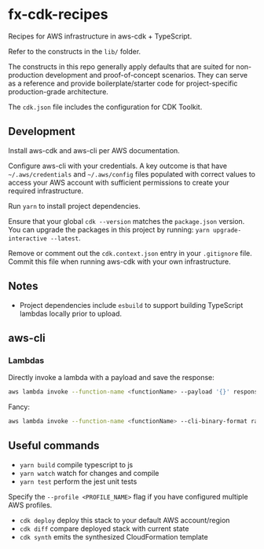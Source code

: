 # fx-cdk-recipes

Recipes for AWS infrastructure in aws-cdk + TypeScript.

Refer to the constructs in the `lib/` folder.

The constructs in this repo generally apply defaults that are suited for non-production development and proof-of-concept scenarios. They can serve as a reference and provide boilerplate/starter code for project-specific production-grade architecture.

The `cdk.json` file includes the configuration for CDK Toolkit.

## Development

Install aws-cdk and aws-cli per AWS documentation.

Configure aws-cli with your credentials. A key outcome is that have `~/.aws/credentials` and `~/.aws/config` files populated with correct values to access your AWS account with sufficient permissions to create your required infrastructure.

Run `yarn` to install project dependencies.

Ensure that your global `cdk --version` matches the `package.json` version. You can upgrade the packages in this project by running: `yarn upgrade-interactive --latest`.

Remove or comment out the `cdk.context.json` entry in your `.gitignore` file. Commit this file when running aws-cdk with your own infrastructure.

## Notes

- Project dependencies include `esbuild` to support building TypeScript lambdas locally prior to upload.

## aws-cli

### Lambdas

Directly invoke a lambda with a payload and save the response:

```sh
aws lambda invoke --function-name <functionName> --payload '{}' response.json
```

Fancy:

```sh
aws lambda invoke --function-name <functionName> --cli-binary-format raw-in-base64-out --payload '{"command":"get"}' response.json response.json
```

## Useful commands

- `yarn build`   compile typescript to js
- `yarn watch`   watch for changes and compile
- `yarn test`    perform the jest unit tests

Specify the `--profile <PROFILE_NAME>` flag if you have configured multiple AWS profiles.

- `cdk deploy`   deploy this stack to your default AWS account/region
- `cdk diff`     compare deployed stack with current state
- `cdk synth`    emits the synthesized CloudFormation template
